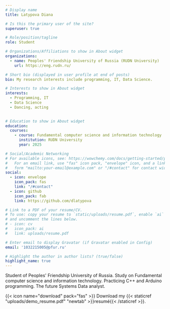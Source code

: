 ```yaml
---
# Display name
title: Latypova Diana

# Is this the primary user of the site?
superuser: true

# Role/position/tagline
role: Student

# Organizations/Affiliations to show in About widget
organizations:
  - name: Peoples' Friendship University of Russia (RUDN University)
    url: https://eng.rudn.ru/

# Short bio (displayed in user profile at end of posts)
bio: My research interests include programming, IT, Data Science. 

# Interests to show in About widget
interests:
  - Programming, IT
  - Data Science
  - Dancing, acting
  

# Education to show in About widget
education:
  courses:
    - course: Fundamental computer science and information technology
      institution: RUDN University
      year: 2025

# Social/Academic Networking
# For available icons, see: https://wowchemy.com/docs/getting-started/page-builder/#icons
#   For an email link, use "fas" icon pack, "envelope" icon, and a link in the
#   form "mailto:your-email@example.com" or "/#contact" for contact widget.
social:
  - icon: envelope
    icon_pack: fas
    link: "/#contact"
  - icon: github
    icon_pack: fab
    link: https://github.com/dlatypova

# Link to a PDF of your resume/CV.
# To use: copy your resume to `static/uploads/resume.pdf`, enable `ai` icons in `params.toml`,
# and uncomment the lines below.
# - icon: cv
#   icon_pack: ai
#   link: uploads/resume.pdf

# Enter email to display Gravatar (if Gravatar enabled in Config)
email: '1032215005@pfur.ru'

# Highlight the author in author lists? (true/false)
highlight_name: true
---
```


Student of Peoples' Friendship University of Russia. Study on Fundamental computer science and information technology. Practicing C++ and Arduino programming. The future Systems Data analyst.

{{< icon name="download" pack="fas" >}} Download my {{< staticref "uploads/demo_resume.pdf" "newtab" >}}resumé{{< /staticref >}}.

